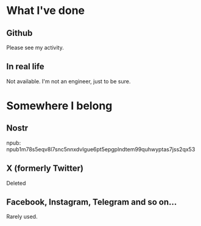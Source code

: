 # What I've done
## Github
Please see my activity.

## In real life
Not available. I'm not an engineer, just to be sure.

# Somewhere I belong
## Nostr
npub: npub1m78s5eqv8l7snc5nnxdvlgue6pt5epgplndtem99quhwyptas7jss2qx53

## X (formerly Twitter)
Deleted

## Facebook, Instagram, Telegram and so on...
Rarely used.
